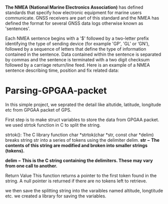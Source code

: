 **The NMEA (National Marine Electronics Association)** has defined standards that specify how electronic equipment for marine users communicate. GNSS receivers are part of this standard and the NMEA has defined the format for several GNSS data logs otherwise known as 'sentences'.

Each NMEA sentence begins with a '$' followed by a two-letter prefix identifying the type of sending device (for example 'GP', 'GL' or ‘GN’), followed by a sequence of letters that define the type of information contained in the sentence. Data contained within the sentence is separated by commas and the sentence is terminated with a two digit checksum followed by a carriage return/line feed. Here is an example of a NMEA sentence describing time, position and fix related data:



# Parsing-GPGAA-packet
In this simple project, we seprated the detail like altutide, latitude, longitude etc from GPGAA packet of GPS. 

First step is to make struct variables to store the data from GPGAA packet. we used strtok function in C to split the string. 

strtok():
The C library function char *strtok(char *str, const char *delim) breaks string str into a series of tokens using the delimiter delim.
**str − The contents of this string are modified and broken into smaller strings (tokens).**

**delim − This is the C string containing the delimiters. These may vary from one call to another.**

Return Value
This function returns a pointer to the first token found in the string. A null pointer is returned if there are no tokens left to retrieve.



we then save the splitting string into the varaibles named altitude, longtitude etc. we created a library for saving the variables. 
